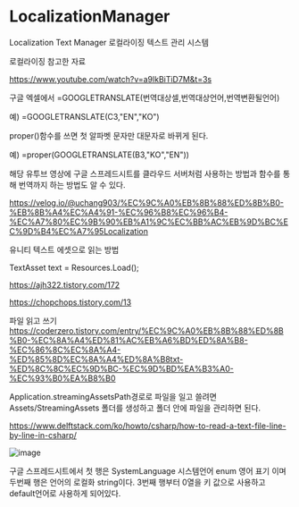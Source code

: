 # LocalizationManager
 Localization Text Manager 로컬라이징 텍스트 관리 시스템


로컬라이징 참고한 자료

https://www.youtube.com/watch?v=a9lkBiTiD7M&t=3s

구글 엑셀에서 =GOOGLETRANSLATE(번역대상셀,번역대상언어,번역변환될언어)

예) =GOOGLETRANSLATE(C3,"EN","KO")

proper()함수를 쓰면 첫 알파벳 문자만 대문자로 바뀌게 된다.

예) =proper(GOOGLETRANSLATE(B3,"KO","EN"))



해당 유투브 영상에 구글 스프레드시트를 클라우드 서버처럼 사용하는 방법과 함수를 통해 번역까지 하는 방법도 알 수 있다.

https://velog.io/@uchang903/%EC%9C%A0%EB%8B%88%ED%8B%B0-%EB%8B%A4%EC%A4%91-%EC%96%B8%EC%96%B4-%EC%A7%80%EC%9B%90%EB%A1%9C%EC%BB%AC%EB%9D%BC%EC%9D%B4%EC%A7%95Localization


유니티 텍스트 에셋으로 읽는 방법

TextAsset text =  Resources.Load<TextAsset>();

https://ajh322.tistory.com/172

https://chopchops.tistory.com/13


 파일 읽고 쓰기
https://coderzero.tistory.com/entry/%EC%9C%A0%EB%8B%88%ED%8B%B0-%EC%8A%A4%ED%81%AC%EB%A6%BD%ED%8A%B8-%EC%86%8C%EC%8A%A4-%ED%85%8D%EC%8A%A4%ED%8A%B8txt-%ED%8C%8C%EC%9D%BC-%EC%9D%BD%EA%B3%A0-%EC%93%B0%EA%B8%B0

Application.streamingAssetsPath경로로 파일을 일고 쓸려면 Assets/StreamingAssets 폴더를 생성하고 폴더 안에 파일을 관리하면 된다.

 https://www.delftstack.com/ko/howto/csharp/how-to-read-a-text-file-line-by-line-in-csharp/

 
 
 
![image](https://user-images.githubusercontent.com/72333637/160378256-455c2c90-f723-4766-8720-2e67e071191f.png)

구글 스프레드시트에서 첫 행은 SystemLanguage 시스템언어 enum 영어 표기 이며 두번째 행은 언어의 로컬화 string이다.
3번째 행부터 0열을 키 값으로 사용하고 default언어로 사용하게 되어있다. 
